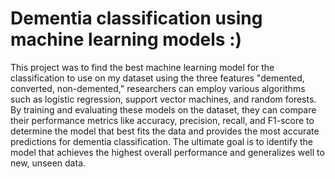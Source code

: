 # Dementia classification using machine learning models :)
This project was to find the best machine learning model for the classification to use on my dataset using the three features "demented, converted, non-demented," researchers can employ various algorithms such as logistic regression, support vector machines, and random forests. By training and evaluating these models on the dataset, they can compare their performance metrics like accuracy, precision, recall, and F1-score to determine the model that best fits the data and provides the most accurate predictions for dementia classification. The ultimate goal is to identify the model that achieves the highest overall performance and generalizes well to new, unseen data.
